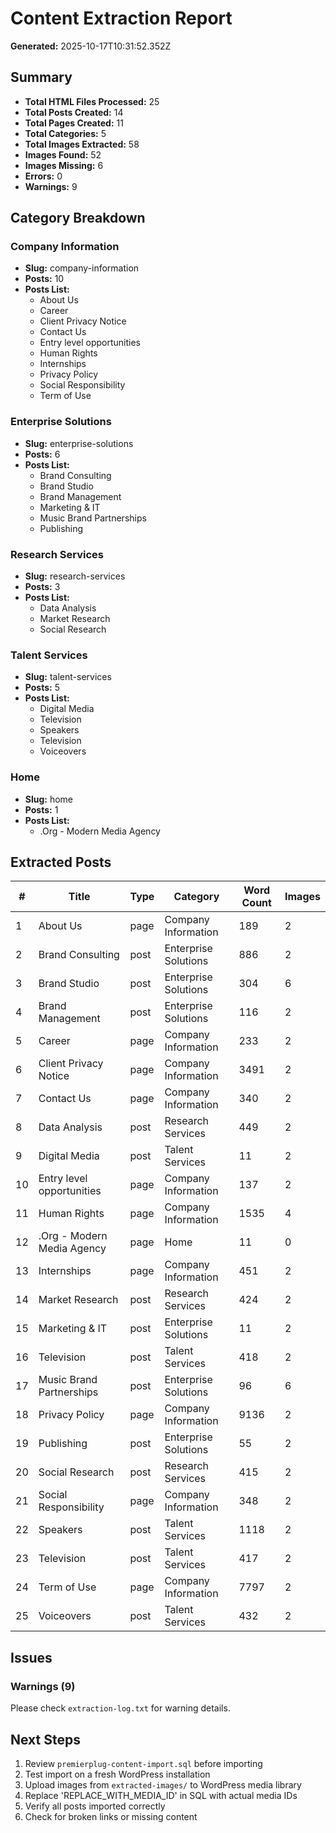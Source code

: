 # Content Extraction Report

**Generated:** 2025-10-17T10:31:52.352Z

## Summary

- **Total HTML Files Processed:** 25
- **Total Posts Created:** 14
- **Total Pages Created:** 11
- **Total Categories:** 5
- **Total Images Extracted:** 58
- **Images Found:** 52
- **Images Missing:** 6
- **Errors:** 0
- **Warnings:** 9

## Category Breakdown

### Company Information
- **Slug:** company-information
- **Posts:** 10
- **Posts List:**
  - About Us
  - Career
  - Client Privacy Notice
  - Contact Us
  - Entry level opportunities
  - Human Rights
  - Internships
  - Privacy Policy
  - Social Responsibility
  - Term of Use

### Enterprise Solutions
- **Slug:** enterprise-solutions
- **Posts:** 6
- **Posts List:**
  - Brand Consulting
  - Brand Studio
  - Brand Management
  - Marketing & IT
  - Music Brand Partnerships
  - Publishing

### Research Services
- **Slug:** research-services
- **Posts:** 3
- **Posts List:**
  - Data Analysis
  - Market Research
  - Social Research

### Talent Services
- **Slug:** talent-services
- **Posts:** 5
- **Posts List:**
  - Digital Media
  - Television
  - Speakers
  - Television
  - Voiceovers

### Home
- **Slug:** home
- **Posts:** 1
- **Posts List:**
  - .Org - Modern Media Agency

## Extracted Posts

| # | Title | Type | Category | Word Count | Images |
|---|-------|------|----------|------------|--------|
| 1 | About Us | page | Company Information | 189 | 2 |
| 2 | Brand Consulting | post | Enterprise Solutions | 886 | 2 |
| 3 | Brand Studio | post | Enterprise Solutions | 304 | 6 |
| 4 | Brand Management | post | Enterprise Solutions | 116 | 2 |
| 5 | Career | page | Company Information | 233 | 2 |
| 6 | Client Privacy Notice | page | Company Information | 3491 | 2 |
| 7 | Contact Us | page | Company Information | 340 | 2 |
| 8 | Data Analysis | post | Research Services | 449 | 2 |
| 9 | Digital Media | post | Talent Services | 11 | 2 |
| 10 | Entry level opportunities | page | Company Information | 137 | 2 |
| 11 | Human Rights | page | Company Information | 1535 | 4 |
| 12 | .Org - Modern Media Agency | page | Home | 11 | 0 |
| 13 | Internships | page | Company Information | 451 | 2 |
| 14 | Market Research | post | Research Services | 424 | 2 |
| 15 | Marketing & IT | post | Enterprise Solutions | 11 | 2 |
| 16 | Television | post | Talent Services | 418 | 2 |
| 17 | Music Brand Partnerships | post | Enterprise Solutions | 96 | 6 |
| 18 | Privacy Policy | page | Company Information | 9136 | 2 |
| 19 | Publishing | post | Enterprise Solutions | 55 | 2 |
| 20 | Social Research | post | Research Services | 415 | 2 |
| 21 | Social Responsibility | page | Company Information | 348 | 2 |
| 22 | Speakers | post | Talent Services | 1118 | 2 |
| 23 | Television | post | Talent Services | 417 | 2 |
| 24 | Term of Use | page | Company Information | 7797 | 2 |
| 25 | Voiceovers | post | Talent Services | 432 | 2 |

## Issues

### Warnings (9)

Please check `extraction-log.txt` for warning details.


## Next Steps

1. Review `premierplug-content-import.sql` before importing
2. Test import on a fresh WordPress installation
3. Upload images from `extracted-images/` to WordPress media library
4. Replace 'REPLACE_WITH_MEDIA_ID' in SQL with actual media IDs
5. Verify all posts imported correctly
6. Check for broken links or missing content

